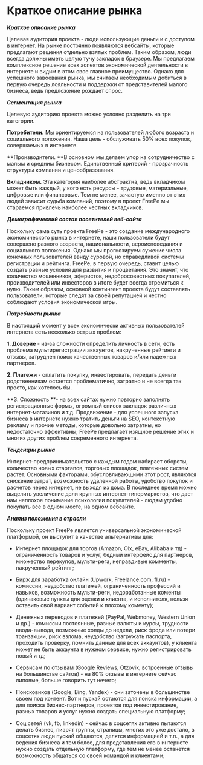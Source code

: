 # Краткое описание рынка

***Краткое описание рынка***

Целевая аудитория проекта - люди использующие деньги и с доступом в интернет. На рынке постоянно появляются вебсайты, которые предлагают решения отдельно взятых проблем. Таким образом, люди всегда должны иметь целую тучу закладок в браузере. Мы предлагаем комплексное решение всех аспектов экономической деятельности в интернете и видим в этом свое главное преимущество. Однако для успешного завоевания рынка, мы считаем необходимым добиться в первую очередь лояльности и поддержки от представителей малого бизнеса, ведь предложение рождает спрос. 

***Сегментация рынка***

Целевую аудиторию проекта можно условно разделить на три категории.

**Потребители.** Мы ориентируемся на пользователей любого возраста и социального положения. Наша цель - обслуживать 50% всех покупок, совершаемых в интернете. 

**Производители. **В основном мы делаем упор на сотрудничество с малым и средним бизнесом. Единственный критерий - прозрачность структуры компании и ценообразования. 

**Вкладчиком.** Эта категория наиболее абстрактна, ведь вкладчиком может быть каждый, у кого есть ресурсы - трудовые, материальные, цифровые или финансовые. Тем не менее, зачастую именно от этих людей зависит судьба компаний, поэтому в проект FreePe мы стараемся привлечь наиболее честных вкладчиков. 
	
***Демографический состав посетителей веб-сайта***

Поскольку сама суть проекта FreePe - это создание международного экономического рынка в интернете, наши пользователи будут совершено разного возраста, национальности, вероисповедания и социального положения. Однако мы прогнозируем сужение числа конечных пользователей ввиду суровой, но справедливой системы регистрации и рейтинга. FreePe, в первую очередь, ставит целью создать равные условия для развития и процветания. Это значит, что количество мошенников, аферистов, недобросовестных покупателей, производителей или инвесторов в итоге будет всегда стремиться к нулю. Таким образом, основной контингент проекта будут составлять пользователи, которые следят за своей репутацией и честно соблюдают условия экономической игры. 

***Потребности рынка***

В настоящий момент у всех экономически активных пользователей интернета есть несколько острых проблем:

**1. Доверие** - из-за сложности определить личность в сети, есть проблема мультирегистрации аккаунтов, накрученные рейтинги и отзывы, затруднен поиск качественных товаров и/или надежных партнеров. 

**2. Платежи** - оплатить покупку, инвестировать, передать деньги родственникам остается проблематично, затратно и не всегда так просто, как хотелось бы. 

**3. Сложность **- на всех сайтах нужно повторно заполнять регистрационные формы, огромный список закладок различных интернет-магазинов и т.д.
Продвижение - для успешного запуска бизнеса в интернете нужно тратить деньги на SEO, контекстную рекламу и прочие методы, которые довольно затратны, но недостаточно эффективны;
	FreePe предлагает изящное решение этих и многих других проблем современного интернета. 

***Тенденции рынка***

Интернет-предпринимательство с каждым годом набирает обороты, количество новых стартапов, торговых площадок, платежных систем растет. Основными факторами, обусловливающими этот рост, являются снижение затрат, возможность удаленной работы, удобство покупок и расчетов через интернет, не выходя из дома. В последнее время можно выделить увеличение доли крупных интернет-гипермаркетов, что дает нам неплохое понимание психологии покупателей - людям удобно покупать все в одном месте, на одном вебсайте. 

***Анализ положения в отрасли***

Поскольку проект FreePe является универсальной экономической платформой, он выступит в качестве альтернативы для:
- Интернет площадок для торгов (Amazon, Olx, eBay, Alibaba и тд) - ограниченность товаров и услуг, бедный интерфейс для партнеров, множество перекупов, мульти-рега, неправдивые комменты, накрученный рейтинг;

- Бирж для заработка онлайн (Upwork, Freelance.com, fl.ru) - комиссии, неудобство платежей, ограниченность профессий и навыков, возможность мульти-реги, недоработанные коменты (одинаковые пункты для оценки и клиента, и исполнителя, нельзя оставить свой вариант событий к плохому коменту);

- Денежных переводов и платежей (PayPal, Webmoney, Western Union и др.) - комиссии постоянные, разные валюты и курсы, трудности ввода-вывода, возможные холды до недели, риск фрода или потери транзакции, риск взлома, неудобство (загружать паспорта, проходить проверку, помнить данные для всех аккаунтов), у клиента может не быть аккаунта в нужном сервисе, нужно регистрировать новый и тд;
- Сервисам по отзывам (Google Reviews, Otzovik, встроенные отзывы на большинстве сайтов) - на 80% отзывы в интернете сейчас липовые, больше говорить тут нечего;

- Поисковиков (Google, Bing, Yandex) - они заточены в большинстве своем под контент. Вот и пускай остаются для поиска информации, а для поиска бизнес-партнеров, проектов под инвестирование, разных товаров и услуг нужно создать специальную платформу;

- Соц сетей (vk, fb, linkedin) - сейчас в соцсетях активно пытаются делать бизнес, пиарят группы, страницы, многих это уже достало, в соцсетях люди пускай общаются, делятся информацией и т.п., а для ведения бизнеса и тем более, для представления его в интернете нужно создать отдельную платформу, где тем не менее останется возможность общаться со своей командой и клиентами;
